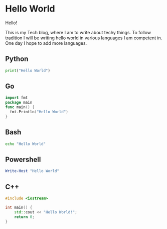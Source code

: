 # Hello World



Hello!

This is my Tech blog, where I am to write about techy things. To follow tradition I will be writing hello world in various languages I am competent in. One day I hope to add more languages.

## Python
```python
print("Hello World")
```

## Go
```go
import fmt
package main
func main() {
  fmt.Println("Hello World")
}
```

## Bash
```bash
echo "Hello World"
```

## Powershell
```powershell
Write-Host "Hello World"
```

## C++
```cpp
#include <iostream>

int main() {
    std::cout << "Hello World!";
    return 0;
}
```
